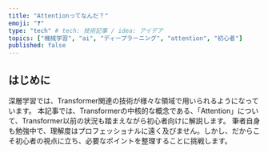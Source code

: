 ```yaml
---
title: "Attentionってなんだ？"
emoji: "❓"
type: "tech" # tech: 技術記事 / idea: アイデア
topics: ["機械学習", "ai", "ディープラーニング", "attention", "初心者"]
published: false
---
```


## はじめに

深層学習では、Transformer関連の技術が様々な領域で用いられるようになっています。
本記事では、Transformerの中核的な概念である、「Attention」について、Transformer以前の状況も踏まえながら初心者向けに解説します。
筆者自身も勉強中で、理解度はプロフェッショナルに遠く及びません。しかし、だからこそ初心者の視点に立ち、必要なポイントを整理することに挑戦します。
